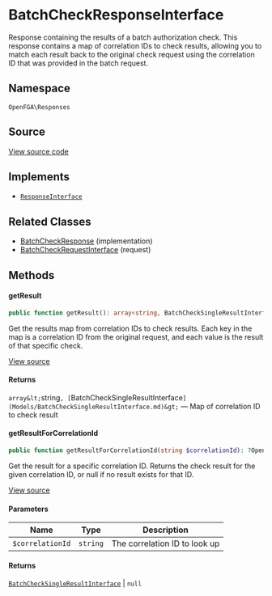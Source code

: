 # BatchCheckResponseInterface

Response containing the results of a batch authorization check. This response contains a map of correlation IDs to check results, allowing you to match each result back to the original check request using the correlation ID that was provided in the batch request.

## Namespace
`OpenFGA\Responses`

## Source
[View source code](https://github.com/evansims/openfga-php/blob/main/src/Responses/BatchCheckResponseInterface.php)

## Implements
* [`ResponseInterface`](ResponseInterface.md)

## Related Classes
* [BatchCheckResponse](Responses/BatchCheckResponse.md) (implementation)
* [BatchCheckRequestInterface](Requests/BatchCheckRequestInterface.md) (request)

## Methods

#### getResult

```php
public function getResult(): array<string, BatchCheckSingleResultInterface>
```

Get the results map from correlation IDs to check results. Each key in the map is a correlation ID from the original request, and each value is the result of that specific check.

[View source](https://github.com/evansims/openfga-php/blob/main/src/Responses/BatchCheckResponseInterface.php#L29)

#### Returns
`array&lt;`string`, [`BatchCheckSingleResultInterface`](Models/BatchCheckSingleResultInterface.md)&gt;` — Map of correlation ID to check result
#### getResultForCorrelationId

```php
public function getResultForCorrelationId(string $correlationId): ?OpenFGA\Models\BatchCheckSingleResultInterface
```

Get the result for a specific correlation ID. Returns the check result for the given correlation ID, or null if no result exists for that ID.

[View source](https://github.com/evansims/openfga-php/blob/main/src/Responses/BatchCheckResponseInterface.php#L40)

#### Parameters
| Name             | Type     | Description                   |
| ---------------- | -------- | ----------------------------- |
| `$correlationId` | `string` | The correlation ID to look up |

#### Returns
[`BatchCheckSingleResultInterface`](Models/BatchCheckSingleResultInterface.md) &#124; `null`
